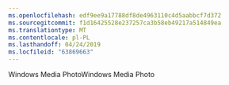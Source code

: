 ```yaml
---
ms.openlocfilehash: edf9ee9a17788df8de4963110c4d5aabbcf7d372
ms.sourcegitcommit: f1d16425528e237257ca3b58eb49217a514849ea
ms.translationtype: MT
ms.contentlocale: pl-PL
ms.lasthandoff: 04/24/2019
ms.locfileid: "63869663"
---
```

<span data-ttu-id="87f67-101">Windows Media Photo</span><span class="sxs-lookup"><span data-stu-id="87f67-101">Windows Media Photo</span></span>